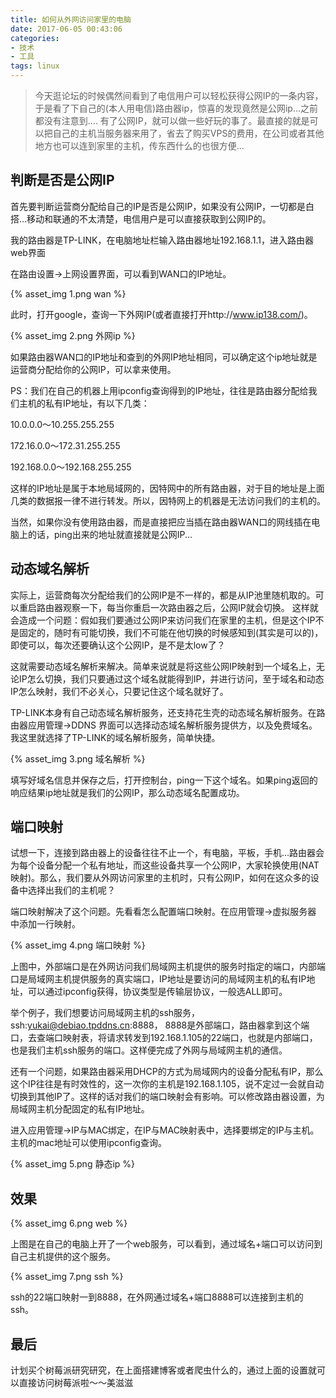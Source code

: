 ```yaml
---
title: 如何从外网访问家里的电脑
date: 2017-06-05 00:43:06
categories: 
- 技术
- 工具
tags: linux
---
```


> 今天逛论坛的时候偶然间看到了电信用户可以轻松获得公网IP的一条内容，于是看了下自己的(本人用电信)路由器ip，惊喜的发现竟然是公网ip...之前都没有注意到....
> 有了公网IP，就可以做一些好玩的事了。最直接的就是可以把自己的主机当服务器来用了，省去了购买VPS的费用，在公司或者其他地方也可以连到家里的主机，传东西什么的也很方便...

<!-- more -->

## 判断是否是公网IP

首先要判断运营商分配给自己的IP是否是公网IP，如果没有公网IP，一切都是白搭...移动和联通的不太清楚，电信用户是可以直接获取到公网IP的。

我的路由器是TP-LINK，在电脑地址栏输入路由器地址192.168.1.1，进入路由器web界面

在路由设置->上网设置界面，可以看到WAN口的IP地址。

{% asset_img 1.png wan %}

此时，打开google，查询一下外网IP(或者直接打开http://www.ip138.com/)。

{% asset_img 2.png 外网ip %}

如果路由器WAN口的IP地址和查到的外网IP地址相同，可以确定这个ip地址就是运营商分配给你的公网IP，可以拿来使用。

PS：我们在自己的机器上用ipconfig查询得到的IP地址，往往是路由器分配给我们主机的私有IP地址，有以下几类：

10.0.0.0～10.255.255.255

172.16.0.0～172.31.255.255

192.168.0.0～192.168.255.255

这样的IP地址是属于本地局域网的，因特网中的所有路由器，对于目的地址是上面几类的数据报一律不进行转发。所以，因特网上的机器是无法访问我们的主机的。

当然，如果你没有使用路由器，而是直接把应当插在路由器WAN口的网线插在电脑上的话，ping出来的地址就直接就是公网IP...

## 动态域名解析

实际上，运营商每次分配给我们的公网IP是不一样的，都是从IP池里随机取的。可以重启路由器观察一下，每当你重启一次路由器之后，公网IP就会切换。
这样就会造成一个问题：假如我们要通过公网IP来访问我们在家里的主机，但是这个IP不是固定的，随时有可能切换，我们不可能在他切换的时候感知到(其实是可以的)，即使可以，每次还要确认这个公网IP，是不是太low了？

这就需要动态域名解析来解决。简单来说就是将这些公网IP映射到一个域名上，无论IP怎么切换，我们只要通过这个域名就能得到IP，并进行访问，至于域名和动态IP怎么映射，我们不必关心，只要记住这个域名就好了。

TP-LINK本身有自己动态域名解析服务，还支持花生壳的动态域名解析服务。在路由器应用管理->DDNS 界面可以选择动态域名解析服务提供方，以及免费域名。我这里就选择了TP-LINK的域名解析服务，简单快捷。

{% asset_img 3.png 域名解析 %}

填写好域名信息并保存之后，打开控制台，ping一下这个域名。如果ping返回的响应结果ip地址就是我们的公网IP，那么动态域名配置成功。

## 端口映射

试想一下，连接到路由器上的设备往往不止一个，有电脑，平板，手机...路由器会为每个设备分配一个私有地址，而这些设备共享一个公网IP，大家轮换使用(NAT映射)。那么，我们要从外网访问家里的主机时，只有公网IP，如何在这众多的设备中选择出我们的主机呢？

端口映射解决了这个问题。先看看怎么配置端口映射。在应用管理->虚拟服务器 中添加一行映射。

{% asset_img 4.png 端口映射 %}

上图中，外部端口是在外网访问我们局域网主机提供的服务时指定的端口，内部端口是局域网主机提供服务的真实端口，IP地址是要访问的局域网主机的私有IP地址，可以通过ipconfig获得，协议类型是传输层协议，一般选ALL即可。

举个例子，我们想要访问局域网主机的ssh服务，ssh:yukai@debiao.tpddns.cn:8888， 8888是外部端口，路由器拿到这个端口，去查端口映射表，将请求转发到192.168.1.105的22端口，也就是内部端口，也是我们主机ssh服务的端口。这样便完成了外网与局域网主机的通信。

还有一个问题，如果路由器采用DHCP的方式为局域网内的设备分配私有IP，那么这个IP往往是有时效性的，这一次你的主机是192.168.1.105，说不定过一会就自动切换到其他IP了。这样的话对我们的端口映射会有影响。可以修改路由器设置，为局域网主机分配固定的私有IP地址。

进入应用管理->IP与MAC绑定，在IP与MAC映射表中，选择要绑定的IP与主机。主机的mac地址可以使用ipconfig查询。

{% asset_img 5.png 静态ip %}

## 效果

{% asset_img 6.png web %}

上图是在自己的电脑上开了一个web服务，可以看到，通过域名+端口可以访问到自己主机提供的这个服务。

{% asset_img 7.png ssh %}

ssh的22端口映射一到8888，在外网通过域名+端口8888可以连接到主机的ssh。

## 最后

计划买个树莓派研究研究，在上面搭建博客或者爬虫什么的，通过上面的设置就可以直接访问树莓派啦～～美滋滋